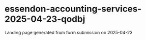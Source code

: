# essendon-accounting-services-2025-04-23-qodbj
Landing page generated from form submission on 2025-04-23
